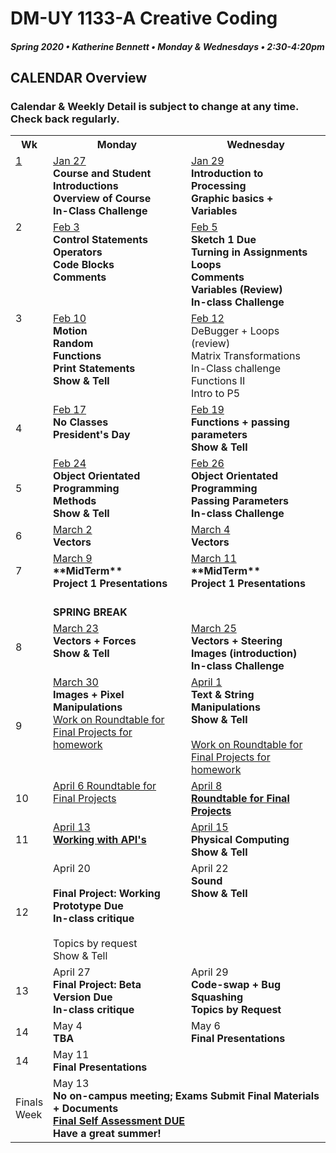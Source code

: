 # DM-UY 1133-A Creative Coding
##### Spring 2020 • Katherine Bennett • Monday & Wednesdays • 2:30-4:20pm 

## CALENDAR Overview
### Calendar & Weekly Detail is subject to change at any time. Check back regularly.

<table>
<tr>
	<th width="4%">Wk</th> 
	<th width="48%">Monday</th> 
	<th width="48%">Wednesday</th> 
</tr>
<tr>
	<td valign="top"><a href="week_1_detail.md">1</a></td>
	<td valign="top"><a href="week_1_detail.md">Jan 27</a><br><strong>Course and Student Introductions<br>Overview of Course<br>In-Class Challenge</strong></td>
	<td valign="top"><a href="week_1_detail.md">Jan 29</a><br><strong>Introduction to Processing <br>Graphic basics + Variables<br></strong></td>
</tr>
<tr>
	<td valign="top"> 2 </td>
	<td valign="top"><a href="week_2_detail.md">Feb 3</a><br><strong>Control Statements<br>Operators<br>Code Blocks<br>Comments</strong></td>
    <td valign="top"><a href="week_2_detail.md">Feb 5</a><br><strong>Sketch 1 Due<br>Turning in Assignments<br>
	Loops<br>
	Comments<br>
	Variables (Review)<br>
	In-class Challenge<br></strong></td>
</tr>
<tr>
	<td valign="top"> 3 </td>
	<td valign="top"><a href="week_3_detail.md">Feb 10</a><br><strong>Motion<br>Random<br>Functions<br>Print Statements<br>
	Show & Tell<br></strong>
	</td>
	<td valign="top"><a href="week_3_detail.md">Feb 12</a><br>DeBugger + Loops (review)<br>
	Matrix Transformations <br>In-Class challenge<br>
	Functions II <br>
	Intro to P5 <br>
	</td>
</tr>

<tr>
	<td>4</td>
	<td valign="top"><a href="week_4_detail.md">Feb 17</a><br><strong>No Classes <br> President's Day</strong>
	</td>
	<td valign="top"><a href="week_4_detail.md">Feb 19</a><br><strong>Functions + passing parameters<br>Show & Tell<br></strong>
	</td>
</tr>
<tr>
	<td>5</td>
	<td valign="top"><a href="week_5_detail.md">Feb 24</a><br>	<strong>Object Orientated Programming <br>Methods <br>Show & Tell <br></strong>
	<td valign="top"><a href="week_5_detail.md">Feb 26</a><br>
		<strong>Object Orientated Programming <br>Passing Parameters <br>In-class Challenge <br></strong>
	</td>
</tr>
<tr>
	<td> 6 </td>
	<td valign="top"><a href="week_6_detail.md">March 2</a><br><strong>Vectors<br></strong></td>
	<td valign="top"><a href="week_6_detail.md">March 4</a><br><strong>Vectors </strong></td>
</tr>
<tr>
	<td> 7 </td>
	<td valign="top"><a href="week_7_detail.md">March 9</a><br><strong> **MidTerm** <br>Project 1 Presentations <br></strong>
	</td>
	<td valign = "top"> <a href="week_7_detail.md">March 11</a><br><strong>**MidTerm** <br>Project 1 Presentations <br>
	</strong>
	</td>
</tr>
<tr> <td> </td>
	<td valign="top">  <br> <strong> SPRING BREAK </strong> </td>
</tr>
<td>8</td>
	<td valign="top"><a href="week_8_detail.md">March 23</a><br><strong>Vectors + Forces<br>Show & Tell <br></strong>	</td>
	<td valign="top"><a href="week_8_detail.md">March 25</a><br><strong>Vectors + Steering <br> Images (introduction)<br>In-class Challenge <br></strong>
	</td>
</tr>
<tr>
	<td> 9 </td>
	<td valign="top"><a href="week_9_detail.md">March 30</a><br><strong>Images + Pixel Manipulations</strong> <br>
		<a href = "RoundTable.md">Work on Roundtable for Final Projects for homework</a> <br>
	</td>
	<td valign="top"><a href="week_9_detail.md">April 1</a><br><strong>Text & String Manipulations	<br>Show & Tell <br></strong><br><a href = "RoundTable.md">Work on Roundtable for Final Projects for homework</a> <br>
	</td>
</tr>
<tr>
	<td>10</td>
	<td valign="top"><a href="week_10_detail.md"> April 6</a><a href = "RoundTable.md"> Roundtable for Final Projects</a> <br>
	</td>
	<td valign="top"><a href="week_10_detail.md">April 8</a><br><strong><a href = "RoundTable.md">Roundtable for Final Projects 	</a> </strong>
	</td>	
</tr>
<tr>
	<td>11</td>
	<td valign="top"><a href="week_11_detail.md">April 13</a><br><strong><a href = "RoundTable.md">Working with API's</a></strong>	
	</td>
	<td valign="top"><a href="week_11_detail.md">April 15</a><br><strong>Physical Computing<br>Show & Tell <br></strong>
	</td>
</tr>
<tr>
	<td>12</td>
	<td valign="top">April 20<br><br> <strong>Final Project: Working Prototype Due <br>
	In-class critique <br></strong><br>Topics by request<br> Show & Tell <br>
	</td>
	<td valign="top">April 22<br><strong>Sound<br>Show & Tell<br></strong>
	</td>
</tr>
<tr>	
	<td>13</td><td valign="top">April 27<br><strong>
	Final Project: Beta Version Due <br>In-class critique <br></strong>	
	</td>
	<td valign="top">April 29<br><strong>
		Code-swap + Bug Squashing <br>
		Topics by Request <br></strong></td>	
</tr>
<tr>	
	<td>14</td><td valign="top">May 4<br><strong>TBA</strong>
	</td>
	<td valign="top">May 6<br><strong>Final Presentations</strong>
	</td>
</tr>
<tr>	
	<td>14</td><td valign="top">May 11<br><strong>Final Presentations</strong>
	</td>
<tr>
	<td>Finals Week</td>
	<td valign="top" colspan="2">May 13<br><strong>No on-campus meeting; Exams Submit Final Materials + Documents <br><a href = "Final_Deliverables.md">Final Self Assessment DUE </a><br>Have a great summer!<br></strong>
	</td>
</tr>
</table>